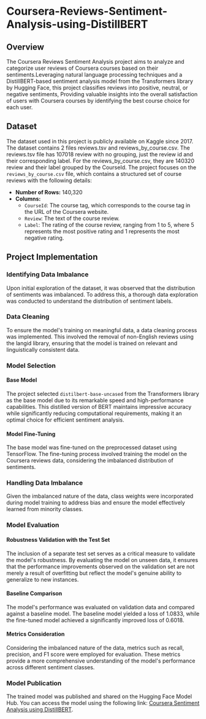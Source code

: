 # Coursera-Reviews-Sentiment-Analysis-using-DistillBERT

## Overview

The Coursera Reviews Sentiment Analysis project aims to analyze and categorize user reviews of Coursera courses based on their sentiments.Leveraging natural language processing techniques and a DistillBERT-based sentiment analysis model from the Transformers library by Hugging Face, this project classifies reviews into positive, neutral, or negative sentiments, Providing valuable insights into the overall satisfaction of users with Coursera courses by identifying the best course choice for each user.

## Dataset

The dataset used in this project is publicly available on Kaggle since 2017. The dataset contains 2 files reviews.tsv and reviews_by_course.csv. The reviews.tsv file has 107018 review with no grouping, just the review id and their corresponding label. For the reviews_by_course.csv, they are 140320 review and their label grouped by the CourseId.
The project focuses on the `reviews_by_course.csv` file, which contains a structured set of course reviews with the following details:

- **Number of Rows:** 140,320
- **Columns:**
  - `CourseId`: The course tag, which corresponds to the course tag in the URL of the Coursera website.
  - `Review`: The text of the course review.
  - `Label`: The rating of the course review, ranging from 1 to 5, where 5 represents the most positive rating and 1 represents the most negative rating.


## Project Implementation

### Identifying Data Imbalance

Upon initial exploration of the dataset, it was observed that the distribution of sentiments was imbalanced. To address this, a thorough data exploration was conducted to understand the distribution of sentiment labels.

### Data Cleaning

To ensure the model's training on meaningful data, a data cleaning process was implemented. This involved the removal of non-English reviews using the langid library, ensuring that the model is trained on relevant and linguistically consistent data.

### Model Selection

#### Base Model

The project selected `distilbert-base-uncased` from the Transformers library as the base model due to its remarkable speed and high-performance capabilities. This distilled version of BERT maintains impressive accuracy while significantly reducing computational requirements, making it an optimal choice for efficient sentiment analysis.

#### Model Fine-Tuning

The base model was fine-tuned on the preprocessed dataset using TensorFlow. The fine-tuning process involved training the model on the Coursera reviews data, considering the imbalanced distribution of sentiments.

### Handling Data Imbalance

Given the imbalanced nature of the data, class weights were incorporated during model training to address bias and ensure the model effectively learned from minority classes.

### Model Evaluation

#### Robustness Validation with the Test Set

The inclusion of a separate test set serves as a critical measure to validate the model's robustness. By evaluating the model on unseen data, it ensures that the performance improvements observed on the validation set are not merely a result of overfitting but reflect the model's genuine ability to generalize to new instances.

#### Baseline Comparison

The model's performance was evaluated on validation data and compared against a baseline model. The baseline model yielded a loss of 1.0833, while the fine-tuned model achieved a significantly improved loss of 0.6018.

#### Metrics Consideration

Considering the imbalanced nature of the data, metrics such as recall, precision, and F1 score were employed for evaluation. These metrics provide a more comprehensive understanding of the model's performance across different sentiment classes.

### Model Publication

The trained model was published and shared on the Hugging Face Model Hub. You can access the model using the following link: [Coursera Sentiment Analysis using DistillBERT](https://huggingface.co/NourhanAbosaeed/Coursera_Reviews_Sentiment_Analysis_DistillBERT).


